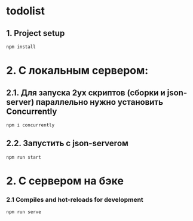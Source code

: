 # todolist

## 1. Project setup
```
npm install
```

# 2. С локальным сервером: 
## 2.1. Для запуска 2ух скриптов (сборки и json-server) параллельно нужно установить Concurrently
```
npm i concurrently
```

## 2.2. Запустить с json-serverом
```
npm run start
```

# 2. С сервером на бэке
### 2.1 Compiles and hot-reloads for development
```
npm run serve
```

